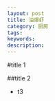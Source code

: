 ```yaml
---
layout: post
title: 油爆虾
category: 厨房
tags: 
keywords: 
description: 
---
```

#title 1

##title 2
+ t3
